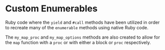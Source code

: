 # Custom Enumerables

Ruby code where the `yield` and `#call` methods have been utilized in order to recreate many of the `enumerable` methods using native Ruby code.

The `my_map_proc` and `my_map_options` methods are also created to allow for the `map` function with a `proc` or with either a block or `proc` respectively.